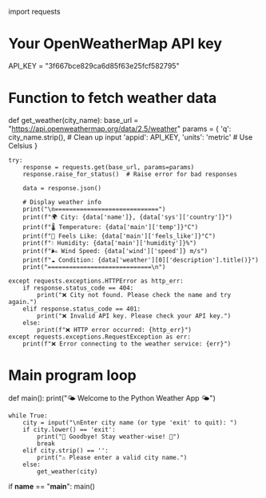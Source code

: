import requests

# Your OpenWeatherMap API key
API_KEY = "3f667bce829ca6d85f63e25fcf582795"

# Function to fetch weather data
def get_weather(city_name):
    base_url = "https://api.openweathermap.org/data/2.5/weather"
    params = {
        'q': city_name.strip(),  # Clean up input
        'appid': API_KEY,
        'units': 'metric'        # Use Celsius
    }

    try:
        response = requests.get(base_url, params=params)
        response.raise_for_status()  # Raise error for bad responses

        data = response.json()

        # Display weather info
        print("\n=============================")
        print(f"🌍 City: {data['name']}, {data['sys']['country']}")
        print(f"🌡 Temperature: {data['main']['temp']}°C")
        print(f"🤒 Feels Like: {data['main']['feels_like']}°C")
        print(f"💧 Humidity: {data['main']['humidity']}%")
        print(f"🌬 Wind Speed: {data['wind']['speed']} m/s")
        print(f"☁ Condition: {data['weather'][0]['description'].title()}")
        print("=============================\n")

    except requests.exceptions.HTTPError as http_err:
        if response.status_code == 404:
            print("❌ City not found. Please check the name and try again.")
        elif response.status_code == 401:
            print("❌ Invalid API key. Please check your API key.")
        else:
            print(f"❌ HTTP error occurred: {http_err}")
    except requests.exceptions.RequestException as err:
        print(f"❌ Error connecting to the weather service: {err}")

# Main program loop
def main():
    print("🌤 Welcome to the Python Weather App 🌤")

    while True:
        city = input("\nEnter city name (or type 'exit' to quit): ")
        if city.lower() == 'exit':
            print("👋 Goodbye! Stay weather-wise! 🌈")
            break
        elif city.strip() == '':
            print("⚠️ Please enter a valid city name.")
        else:
            get_weather(city)

if __name__ == "__main__":
    main()
